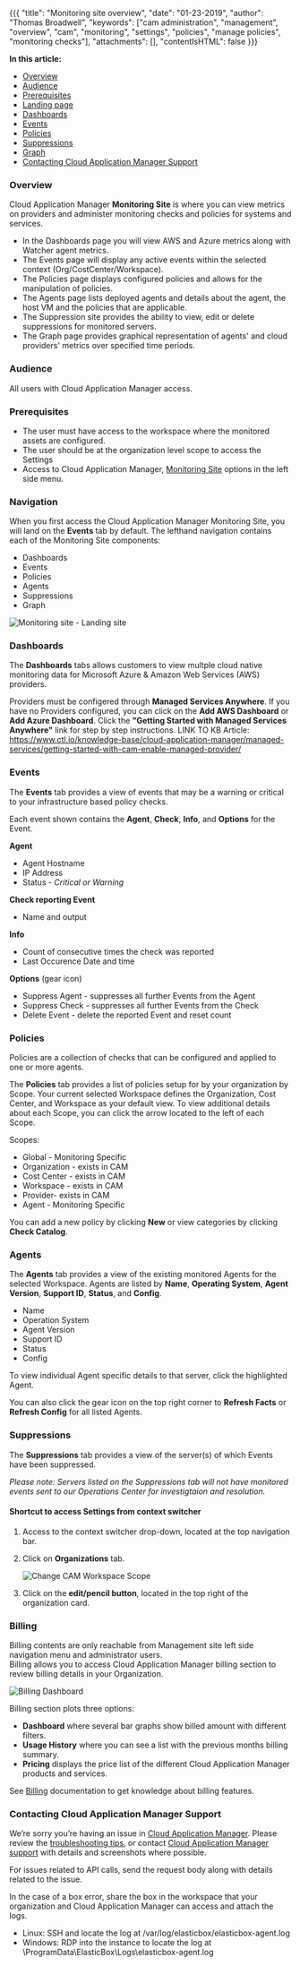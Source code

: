 {{{
"title": "Monitoring site overview",
"date": "01-23-2019",
"author": "Thomas Broadwell",
"keywords": ["cam administration", "management", "overview", "cam", "monitoring", "settings", "policies", "manage policies", "monitoring checks"],
"attachments": [],
"contentIsHTML": false
}}}

**In this article:**

* [Overview](#overview)
* [Audience](#audience)
* [Prerequisites](#prerequisites)
* [Landing page](#landing-page)
* [Dashboards](#dashboards)
* [Events](#events)
* [Policies](#policies)
* [Suppressions](#supressions)
* [Graph](#graphing)
* [Contacting Cloud Application Manager Support](#contacting-cloud-application-manager-support)

### Overview

Cloud Application Manager **Monitoring Site** is where you can view metrics on providers and administer monitoring checks and policies for systems and services.  

* In the Dashboards page you will view AWS and Azure metrics along with Watcher agent metrics. 
* The Events page will display any active events within the selected context (Org/CostCenter/Workspace).
* The Policies page displays configured policies and allows for the manipulation of policies.
* The Agents page lists deployed agents and details about the agent, the host VM and the policies that are applicable. 
* The Suppression site provides the ability to view, edit or delete suppressions for monitored servers.  
* The Graph page provides graphical representation of agents' and cloud providers' metrics over specified time periods.

### Audience

All users with Cloud Application Manager access.

### Prerequisites

* The user must have access to the workspace where the monitored assets are configured.
* The user should be at the organization level scope to access the Settings 
* Access to Cloud Application Manager, [Monitoring Site](https://monitoring.cam.ctl.io/) options in the left side menu.

### Navigation

When you first access the Cloud Application Manager Monitoring Site, you will land on the **Events** tab by default. The lefthand navigation contains each of the Monitoring Site components:

* Dashboards
* Events
* Policies
* Agents
* Suppressions
* Graph


![Monitoring site - Landing site](../../images/cloud-application-manager/msa/monitoring-landing-page.png)


### Dashboards
The **Dashboards** tabs allows customers to view multple cloud native monitoring data for Microsoft Azure & Amazon Web Services (AWS) providers. 

Providers must be configered through **Managed Services Anywhere**. If you have no Providers configured, you can click on the **Add AWS Dashboard** or **Add Azure Dashboard**. Click the **"Getting Started with Managed Services Anywhere"** link for step by step instructions.
LINK TO KB Article: https://www.ctl.io/knowledge-base/cloud-application-manager/managed-services/getting-started-with-cam-enable-managed-provider/


### Events

The **Events** tab provides a view of events that may be a warning or critical to your infrastructure based policy checks. 

Each event shown contains the **Agent**, **Check**, **Info**, and **Options** for the Event.

**Agent**
* Agent Hostname
* IP Address
* Status - *Critical or Warning*

**Check reporting Event**
* Name and output

**Info**
* Count of consecutive times the check was reported
* Last Occurence Date and time

**Options** (gear icon)
* Suppress Agent - suppresses all further Events from the Agent
* Suppress Check - suppresses all further Events from the Check 
* Delete Event - delete the reported Event and reset count

### Policies

Policies are a collection of checks that can be configured and applied to one or more agents. 

The **Policies** tab provides a list of policies setup for by your organization by Scope. Your current selected Workspace defines the Organization, Cost Center, and Workspace as your default view. To view additional details about each Scope, you can click the arrow located to the left of each Scope.

Scopes:
* Global - Monitoring Specific 
* Organization - exists in CAM
* Cost Center - exists in CAM
* Workspace - exists in CAM
* Provider- exists in CAM
* Agent - Monitoring Specific

You can add a new policy by clicking **New** or view categories by clicking **Check Catalog**. 

### Agents

The **Agents** tab provides a view of the existing monitored Agents for the selected Workspace. Agents are listed by **Name**, **Operating System**, **Agent Version**, **Support ID**, **Status**, and **Config**.

* Name 
* Operation System 
* Agent Version
* Support ID
* Status
* Config

To view individual Agent specific details to that server, click the highlighted Agent.

You can also click the gear icon on the top right corner to **Refresh Facts** or **Refresh Config** for all listed Agents.

### Suppressions

The **Suppressions** tab provides a view of the server(s) of which Events have been suppressed. 

*Please note: Servers listed on the Suppressions tab will not have monitored events sent to our Operations Center for investigtaion and resolution.*




#### Shortcut to access Settings from context switcher

1. Access to the context switcher drop-down, located at the top navigation bar. 
2. Click on **Organizations** tab.

   ![Change CAM Workspace Scope](../../images/cloud-application-manager/admin-overview2.png)

3. Click on the **edit/pencil button**, located in the top right of the organization card. 

### Billing

Billing contents are only reachable from Management site left side navigation menu and administrator users.  
Billing allows you to access Cloud Application Manager billing section to review billing details in your Organization.  

![Billing Dashboard](../../images/cloud-application-manager/billing/billing-dashboard.png)

Billing section plots three options:

* **Dashboard** where several bar graphs show billed amount with different filters.
* **Usage History** where you can see a list with the previous months billing summary.
* **Pricing** displays the price list of the different Cloud Application Manager products and services.

See [Billing](../Billing/billing-menu.md) documentation to get knowledge about billing features.

### Contacting Cloud Application Manager Support

We’re sorry you’re having an issue in [Cloud Application Manager](https://www.ctl.io/cloud-application-manager/). Please review the [troubleshooting tips](../Troubleshooting/troubleshooting-tips.md), or contact [Cloud Application Manager support](mailto:incident@CenturyLink.com) with details and screenshots where possible.

For issues related to API calls, send the request body along with details related to the issue.

In the case of a box error, share the box in the workspace that your organization and Cloud Application Manager can access and attach the logs.

* Linux: SSH and locate the log at /var/log/elasticbox/elasticbox-agent.log
* Windows: RDP into the instance to locate the log at \ProgramData\ElasticBox\Logs\elasticbox-agent.log
